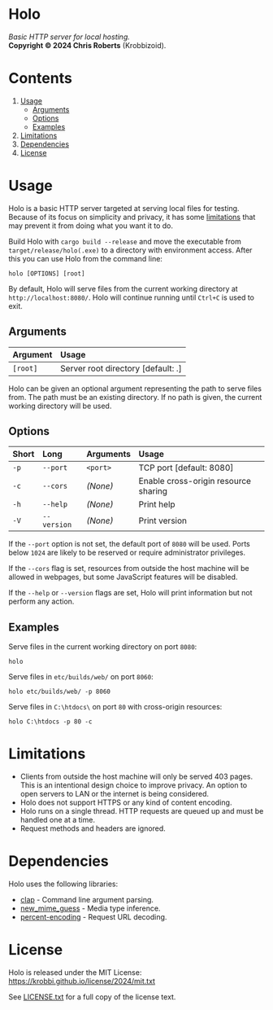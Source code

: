 # Holo
_Basic HTTP server for local hosting._  
__Copyright &copy; 2024 Chris Roberts__ (Krobbizoid).

# Contents
1. [Usage](#usage)
   * [Arguments](#arguments)
   * [Options](#options)
   * [Examples](#examples)
2. [Limitations](#limitations)
3. [Dependencies](#dependencies)
4. [License](#license)

# Usage
Holo is a basic HTTP server targeted at serving local files for testing.
Because of its focus on simplicity and privacy, it has some
[limitations](#limitations) that may prevent it from doing what you want it to
do.

Build Holo with `cargo build --release` and move the executable from
`target/release/holo(.exe)` to a directory with environment access. After this
you can use Holo from the command line:
```shell
holo [OPTIONS] [root]
```

By default, Holo will serve files from the current working directory at
`http://localhost:8080/`. Holo will continue running until `Ctrl+C` is used to
exit.

## Arguments
| Argument | Usage                              |
| :------- | :--------------------------------- |
| `[root]` | Server root directory [default: .] |

Holo can be given an optional argument representing the path to serve files
from. The path must be an existing directory. If no path is given, the current
working directory will be used.

## Options
| Short | Long        | Arguments | Usage                                |
| :---- | :---------- | :-------- | :----------------------------------- |
| `-p`  | `--port`    | `<port>`  | TCP port [default: 8080]             |
| `-c`  | `--cors`    | _(None)_  | Enable cross-origin resource sharing |
| `-h`  | `--help`    | _(None)_  | Print help                           |
| `-V`  | `--version` | _(None)_  | Print version                        |

If the `--port` option is not set, the default port of `8080` will be used.
Ports below `1024` are likely to be reserved or require administrator
privileges.

If the `--cors` flag is set, resources from outside the host machine will be
allowed in webpages, but some JavaScript features will be disabled.

If the `--help` or `--version` flags are set, Holo will print information but
not perform any action.

## Examples
Serve files in the current working directory on port `8080`:
```shell
holo
```

Serve files in `etc/builds/web/` on port `8060`:
```shell
holo etc/builds/web/ -p 8060
```

Serve files in `C:\htdocs\` on port `80` with cross-origin resources:
```shell
holo C:\htdocs -p 80 -c
```

# Limitations
* Clients from outside the host machine will only be served 403 pages. This is
an intentional design choice to improve privacy. An option to open servers to
LAN or the internet is being considered.
* Holo does not support HTTPS or any kind of content encoding.
* Holo runs on a single thread. HTTP requests are queued up and must be handled
one at a time.
* Request methods and headers are ignored.

# Dependencies
Holo uses the following libraries:
* [clap](https://crates.io/crates/clap) - Command line argument parsing.
* [new_mime_guess](https://crates.io/crates/new_mime_guess) - Media type
inference.
* [percent-encoding](https://crates.io/crates/percent-encoding) - Request URL
decoding.

# License
Holo is released under the MIT License:  
https://krobbi.github.io/license/2024/mit.txt

See [LICENSE.txt](/LICENSE.txt) for a full copy of the license text.
